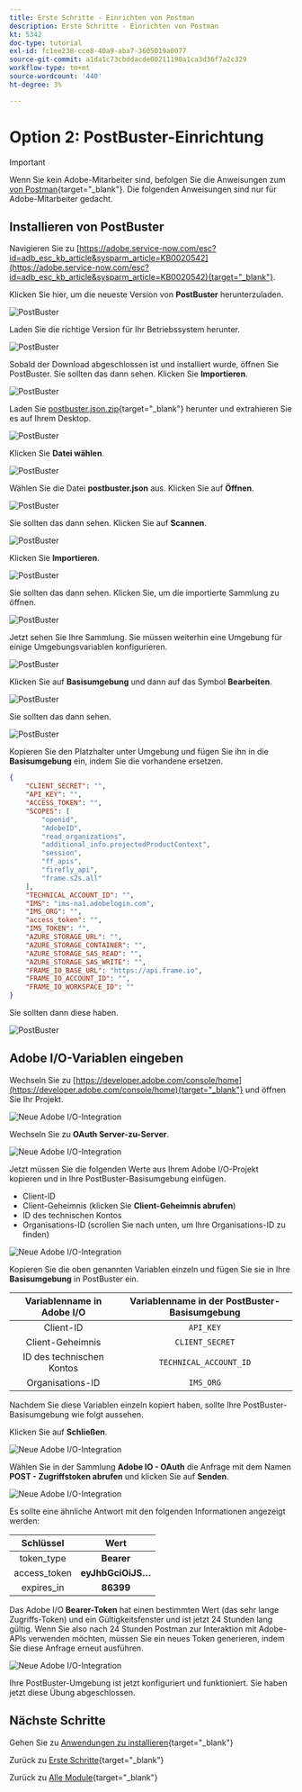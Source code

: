 ```yaml
---
title: Erste Schritte - Einrichten von Postman
description: Erste Schritte - Einrichten von Postman
kt: 5342
doc-type: tutorial
exl-id: fc1ee238-cce8-40a9-aba7-3605019a0077
source-git-commit: a1da1c73cbddacde00211190a1ca3d36f7a2c329
workflow-type: tm+mt
source-wordcount: '440'
ht-degree: 3%

---
```


# Option 2: PostBuster-Einrichtung

>[!IMPORTANT]
>
>Wenn Sie kein Adobe-Mitarbeiter sind, befolgen Sie die Anweisungen zum [&#x200B; von Postman](./ex7.md){target="_blank"}. Die folgenden Anweisungen sind nur für Adobe-Mitarbeiter gedacht.

## Installieren von PostBuster

Navigieren Sie zu [https://adobe.service-now.com/esc?id=adb_esc_kb_article&sysparm_article=KB0020542](https://adobe.service-now.com/esc?id=adb_esc_kb_article&sysparm_article=KB0020542){target="_blank"}.

Klicken Sie hier, um die neueste Version von **PostBuster** herunterzuladen.

![PostBuster](./images/pb1.png)

Laden Sie die richtige Version für Ihr Betriebssystem herunter.

![PostBuster](./images/pb2.png)

Sobald der Download abgeschlossen ist und installiert wurde, öffnen Sie PostBuster. Sie sollten das dann sehen. Klicken Sie **Importieren**.

![PostBuster](./images/pb3.png)

Laden Sie [postbuster.json.zip](./../../../assets/postman/postbuster.json.zip){target="_blank"} herunter und extrahieren Sie es auf Ihrem Desktop.

![PostBuster](./images/pbpb.png)

Klicken Sie **Datei wählen**.

![PostBuster](./images/pb4.png)

Wählen Sie die Datei **postbuster.json** aus. Klicken Sie auf **Öffnen**.

![PostBuster](./images/pb5.png)

Sie sollten das dann sehen. Klicken Sie auf **Scannen**.

![PostBuster](./images/pb6.png)

Klicken Sie **Importieren**.

![PostBuster](./images/pb7.png)

Sie sollten das dann sehen. Klicken Sie, um die importierte Sammlung zu öffnen.

![PostBuster](./images/pb8.png)

Jetzt sehen Sie Ihre Sammlung. Sie müssen weiterhin eine Umgebung für einige Umgebungsvariablen konfigurieren.

![PostBuster](./images/pb9.png)

Klicken Sie auf **Basisumgebung** und dann auf das Symbol **Bearbeiten**.

![PostBuster](./images/pb10.png)

Sie sollten das dann sehen.

![PostBuster](./images/pb11.png)

Kopieren Sie den Platzhalter unter Umgebung und fügen Sie ihn in die **Basisumgebung** ein, indem Sie die vorhandene ersetzen.

```json
{
	"CLIENT_SECRET": "",
	"API_KEY": "",
	"ACCESS_TOKEN": "",
	"SCOPES": [
		"openid",
		"AdobeID",
		"read_organizations", 
		"additional_info.projectedProductContext", 
		"session",
		"ff_apis",
		"firefly_api",
		"frame.s2s.all"
	],
	"TECHNICAL_ACCOUNT_ID": "",
	"IMS": "ims-na1.adobelogin.com",
	"IMS_ORG": "",
	"access_token": "",
	"IMS_TOKEN": "",
	"AZURE_STORAGE_URL": "",
	"AZURE_STORAGE_CONTAINER": "",
	"AZURE_STORAGE_SAS_READ": "",
	"AZURE_STORAGE_SAS_WRITE": "",
	"FRAME_IO_BASE_URL": "https://api.frame.io",
	"FRAME_IO_ACCOUNT_ID": "",
	"FRAME_IO_WORKSPACE_ID": ""
}
```

Sie sollten dann diese haben.

![PostBuster](./images/pb12.png)

## Adobe I/O-Variablen eingeben

Wechseln Sie zu [https://developer.adobe.com/console/home](https://developer.adobe.com/console/home){target="_blank"} und öffnen Sie Ihr Projekt.

![Neue Adobe I/O-Integration](./images/iopr.png)

Wechseln Sie zu **OAuth Server-zu-Server**.

![Neue Adobe I/O-Integration](./images/iopbvar1.png)

Jetzt müssen Sie die folgenden Werte aus Ihrem Adobe I/O-Projekt kopieren und in Ihre PostBuster-Basisumgebung einfügen.

- Client-ID
- Client-Geheimnis (klicken Sie **Client-Geheimnis abrufen**)
- ID des technischen Kontos
- Organisations-ID (scrollen Sie nach unten, um Ihre Organisations-ID zu finden)

![Neue Adobe I/O-Integration](./images/iopbvar2.png)

Kopieren Sie die oben genannten Variablen einzeln und fügen Sie sie in Ihre **Basisumgebung** in PostBuster ein.

| Variablenname in Adobe I/O | Variablenname in der PostBuster-Basisumgebung |
|:-------------:| :---------------:| 
| Client-ID | `API_KEY` |
| Client-Geheimnis | `CLIENT_SECRET` |
| ID des technischen Kontos | `TECHNICAL_ACCOUNT_ID` |
| Organisations-ID | `IMS_ORG` |

Nachdem Sie diese Variablen einzeln kopiert haben, sollte Ihre PostBuster-Basisumgebung wie folgt aussehen.

Klicken Sie auf **Schließen**.

![Neue Adobe I/O-Integration](./images/iopbvar3.png)

Wählen Sie in der Sammlung **Adobe IO - OAuth** die Anfrage mit dem Namen **POST - Zugriffstoken abrufen** und klicken Sie auf **Senden**.

![Neue Adobe I/O-Integration](./images/iopbvar3a.png)

Es sollte eine ähnliche Antwort mit den folgenden Informationen angezeigt werden:

| Schlüssel | Wert |
|:-------------:| :---------------:| 
| token_type | **Bearer** |
| access_token | **eyJhbGciOiJS…** |
| expires_in | **86399** |

Das Adobe I/O **Bearer-Token** hat einen bestimmten Wert (das sehr lange Zugriffs-Token) und ein Gültigkeitsfenster und ist jetzt 24 Stunden lang gültig. Wenn Sie also nach 24 Stunden Postman zur Interaktion mit Adobe-APIs verwenden möchten, müssen Sie ein neues Token generieren, indem Sie diese Anfrage erneut ausführen.

![Neue Adobe I/O-Integration](./images/iopbvar4.png)

Ihre PostBuster-Umgebung ist jetzt konfiguriert und funktioniert. Sie haben jetzt diese Übung abgeschlossen.

## Nächste Schritte

Gehen Sie zu [Anwendungen zu installieren](./ex9.md){target="_blank"}

Zurück zu [Erste Schritte](./getting-started.md){target="_blank"}

Zurück zu [Alle Module](./../../../overview.md){target="_blank"}
